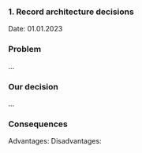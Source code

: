 ### 1. Record architecture decisions

Date: 01.01.2023

### Problem
...

### Our decision
...

### Consequences
Advantages:
Disadvantages:
